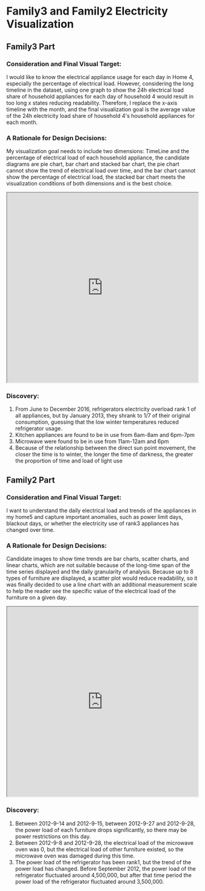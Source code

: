 # Family3 and Family2 Electricity Visualization

## Family3 Part

### Consideration and Final Visual Target:

I would like to know the electrical appliance usage for each day in Home 4, especially the percentage of electrical load. However, considering the long timeline in the dataset, using one graph to show the 24h electrical load share of household appliances for each day of household 4 would result in too long x states reducing readability. Therefore, I replace the x-axis timeline with the month, and the final visualization goal is the average value of the 24h electricity load share of household 4's household appliances for each month.

### A Rationale for Design Decisions:

My visualization goal needs to include two dimensions: TimeLine and the percentage of electrical load of each household appliance, the candidate diagrams are pie chart, bar chart and stacked bar chart, the pie chart cannot show the trend of electrical load over time, and the bar chart cannot show the percentage of electrical load, the stacked bar chart meets the visualization conditions of both dimensions and is the best choice.

<iframe src="https://yanyudefensi.github.io/ALY503HTML/plotly.html" width="100%" height="500">
</iframe>

### Discovery:

1.	From June to December 2016, refrigerators electricity overload rank 1 of all appliances, but by January 2013, they shrank to 1/7 of their original consumption, guessing that the low winter temperatures reduced refrigerator usage.
2.	Kitchen appliances are found to be in use from 6am-8am and 6pm-7pm
3.	Microwave were found to be in use from 11am-12am and 6pm
4.	Because of the relationship between the direct sun point movement, the closer the time is to winter, the longer the time of darkness, the greater the proportion of time and load of light use

## Family2 Part

### Consideration and Final Visual Target:

I want to understand the daily electrical load and trends of the appliances in my home5 and capture important anomalies, such as power limit days, blackout days, or whether the electricity use of rank3 appliances has changed over time.

### A Rationale for Design Decisions:

Candidate images to show time trends are bar charts, scatter charts, and linear charts, which are not suitable because of the long-time span of the time series displayed and the daily granularity of analysis. Because up to 8 types of furniture are displayed, a scatter plot would reduce readability, so it was finally decided to use a line chart with an additional measurement scale to help the reader see the specific value of the electrical load of the furniture on a given day.

<iframe src="https://yanyudefensi.github.io/ALY503HTML/altair.html" width="100%" height="500">
</iframe>

### Discovery:

1.	Between 2012-9-14 and 2012-9-15, between 2012-9-27 and 2012-9-28, the power load of each furniture drops significantly, so there may be power restrictions on this day.
2.	Between 2012-9-8 and 2012-9-28, the electrical load of the microwave oven was 0, but the electrical load of other furniture existed, so the microwave oven was damaged during this time.
3.	The power load of the refrigerator has been rank1, but the trend of the power load has changed. Before September 2012, the power load of the refrigerator fluctuated around 4,500,000, but after that time period the power load of the refrigerator fluctuated around 3,500,000.











